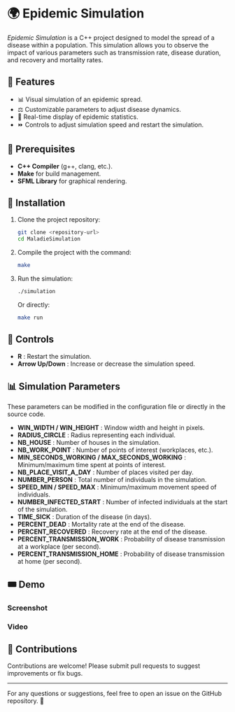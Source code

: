 # 🌍 Epidemic Simulation

_Epidemic Simulation_ is a C++ project designed to model the spread of a disease within a population. This simulation allows you to observe the impact of various parameters such as transmission rate, disease duration, and recovery and mortality rates.

## 🔧 Features
- 📊 Visual simulation of an epidemic spread.
- ⚖️ Customizable parameters to adjust disease dynamics.
- 🔢 Real-time display of epidemic statistics.
- ⏩ Controls to adjust simulation speed and restart the simulation.

## 📝 Prerequisites
- **C++ Compiler** (g++, clang, etc.).
- **Make** for build management.
- **SFML Library** for graphical rendering.

## 🔺 Installation
1. Clone the project repository:
   ```bash
   git clone <repository-url>
   cd MaladieSimulation
   ```
2. Compile the project with the command:
   ```bash
   make
   ```
3. Run the simulation:
   ```bash
   ./simulation
   ```
   Or directly:
   ```bash
   make run
   ```

## 🔄 Controls
- **R** : Restart the simulation.
- **Arrow Up/Down** : Increase or decrease the simulation speed.

## 📊 Simulation Parameters
These parameters can be modified in the configuration file or directly in the source code.

- **WIN_WIDTH / WIN_HEIGHT** : Window width and height in pixels.
- **RADIUS_CIRCLE** : Radius representing each individual.
- **NB_HOUSE** : Number of houses in the simulation.
- **NB_WORK_POINT** : Number of points of interest (workplaces, etc.).
- **MIN_SECONDS_WORKING / MAX_SECONDS_WORKING** : Minimum/maximum time spent at points of interest.
- **NB_PLACE_VISIT_A_DAY** : Number of places visited per day.
- **NUMBER_PERSON** : Total number of individuals in the simulation.
- **SPEED_MIN / SPEED_MAX** : Minimum/maximum movement speed of individuals.
- **NUMBER_INFECTED_START** : Number of infected individuals at the start of the simulation.
- **TIME_SICK** : Duration of the disease (in days).
- **PERCENT_DEAD** : Mortality rate at the end of the disease.
- **PERCENT_RECOVERED** : Recovery rate at the end of the disease.
- **PERCENT_TRANSMISSION_WORK** : Probability of disease transmission at a workplace (per second).
- **PERCENT_TRANSMISSION_HOME** : Probability of disease transmission at home (per second).

## 🎟️ Demo
### Screenshot


### Video


## 🌟 Contributions
Contributions are welcome! Please submit pull requests to suggest improvements or fix bugs.

---

For any questions or suggestions, feel free to open an issue on the GitHub repository. 🚀

